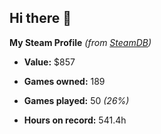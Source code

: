 ## Hi there 👋

**My Steam Profile** *(from [SteamDB](https://steamdb.info/calculator/76561198052517138/?cc=us))*
* **Value:** $857
* **Games owned:** 189
* **Games played:** 50 *(26%)*

* **Hours on record:** 541.4h
<!--
**Massiv3Troll/Massiv3Troll** is a ✨ _special_ ✨ repository because its `README.md` (this file) appears on your GitHub profile.

Here are some ideas to get you started:

- 🔭 I’m currently working on ...
- 🌱 I’m currently learning ...
- 👯 I’m looking to collaborate on ...
- 🤔 I’m looking for help with ...
- 💬 Ask me about ...
- 📫 How to reach me: ...
- 😄 Pronouns: ...
- ⚡ Fun fact: ...
-->
